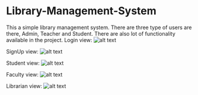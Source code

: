 # Library-Management-System
This a simple library management system. There are three type of users are there, Admin, Teacher and Student. There are also lot of functionality available in the project.
Login view:
![alt text](https://github.com/hhshanto/Rock-Paper-Scissor-Game/blob/master/login.png)

SignUp view:
![alt text](https://github.com/hhshanto/Rock-Paper-Scissor-Game/blob/master/Signup.png)

Student view:
![alt text](https://github.com/hhshanto/Rock-Paper-Scissor-Game/blob/master/Student.png)

Faculty view:
![alt text](https://github.com/hhshanto/Rock-Paper-Scissor-Game/blob/master/Faculty.png)

Librarian view:
![alt text](https://github.com/hhshanto/Rock-Paper-Scissor-Game/blob/master/Admin.png)
